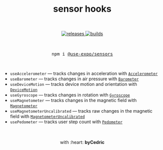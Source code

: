 <div align="center">
    <h1>
        <br />
        sensor hooks
        <br />
        <br />
    </h1>
    <a href="https://github.com/bycedric/use-expo/releases">
        <img src="https://img.shields.io/github/release/byCedric/use-expo/all.svg" alt="releases" />
    </a>
    <a href="https://travis-ci.com/byCedric/use-expo">
        <img src="https://img.shields.io/travis/com/byCedric/use-expo/master.svg" alt="builds" />
    </a>
    <br />
    <br />
    <br />
    <pre>npm i <a href="https://www.npmjs.com/package/@use-expo/sensors">@use-expo/sensors</a></pre>
    <br />
</div>

- `useAccelerometer` &mdash; tracks changes in acceleration with [`Accelerometer`](https://docs.expo.io/versions/latest/sdk/accelerometer/)
- `useBarometer` &mdash; tracks changes in air pressure with [`Barometer`](https://docs.expo.io/versions/latest/sdk/barometer/)
- `useDeviceMotion` &mdash; tracks device motion and orientation with [`DeviceMotion`](https://docs.expo.io/versions/latest/sdk/devicemotion/)
- `useGyroscope` &mdash; tracks changes in rotation with [`Gyroscope`](https://docs.expo.io/versions/latest/sdk/gyroscope/)
- `useMagnetometer` &mdash; tracks changes in the magnetic field with [`Magnetometer`](https://docs.expo.io/versions/latest/sdk/magnetometer/)
- `useMagnetometerUncalibrated` &mdash; tracks raw changes in the magnetic field with [`MagnetometerUncalibrated`](https://docs.expo.io/versions/latest/sdk/magnetometer/)
- `usePedometer` &mdash; tracks user step count with [`Pedometer`](https://docs.expo.io/versions/latest/sdk/pedometer/)

<div align="center">
    <br />
    <br />
    with :heart: <strong>byCedric</strong>
    <br />
    <br />
</div>
